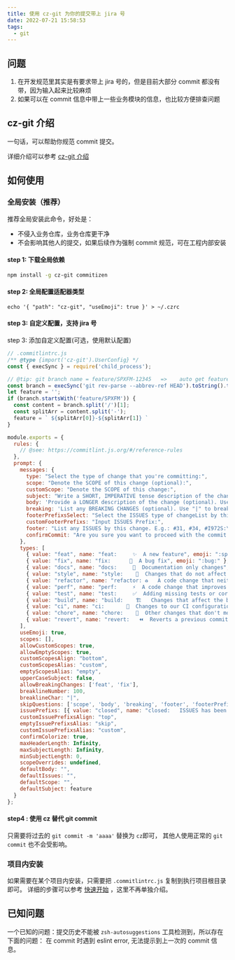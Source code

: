```yaml
---
title: 使用 cz-git 为你的提交带上 jira 号
date: 2022-07-21 15:58:53
tags:
  - git
---
```


## 问题

1. 在开发规范里其实是有要求带上 jira 号的，但是目前大部分 commit 都没有带，因为输入起来比较麻烦
2. 如果可以在 commit 信息中带上一些业务模块的信息，也比较方便排查问题

## cz-git 介绍

一句话，可以帮助你规范 commit 提交。

详细介绍可以参考 [cz-git 介绍](https://cz-git.qbb.sh/zh/guide/introduction.html#%E4%BB%8B%E7%BB%8D)

## 如何使用

###  全局安装（推荐）

推荐全局安装此命令，好处是：

* 不侵入业务仓库，业务仓库更干净
* 不会影响其他人的提交，如果后续作为强制 commit 规范，可在工程内部安装

#### step 1: 下载全局依赖

```sh
npm install -g cz-git commitizen
```

#### step 2: 全局配置适配器类型

```
echo '{ "path": "cz-git", "useEmoji": true }' > ~/.czrc
```

#### step 3: 自定义配置，支持 jira 号
step 3: 添加自定义配置(可选，使用默认配置)

```js
// .commitlintrc.js
/** @type {import('cz-git').UserConfig} */
const { execSync } = require('child_process');

// @tip: git branch name = feature/SPXFM-12345   =>    auto get feature = #SPXFM-12345
const branch = execSync('git rev-parse --abbrev-ref HEAD').toString().trim();
let feature = '';
if (branch.startsWith('feature/SPXFM')) {
  const content = branch.split('/')[1];
  const splitArr = content.split('-');
  feature = ` ${splitArr[0]}-${splitArr[1]} `
}

module.exports = {
  rules: {
    // @see: https://commitlint.js.org/#/reference-rules
  },
  prompt: {
    messages: {
      type: "Select the type of change that you're committing:",
      scope: "Denote the SCOPE of this change (optional):",
      customScope: "Denote the SCOPE of this change:",
      subject: "Write a SHORT, IMPERATIVE tense description of the change:\n",
      body: 'Provide a LONGER description of the change (optional). Use "|" to break new line:\n',
      breaking: 'List any BREAKING CHANGES (optional). Use "|" to break new line:\n',
      footerPrefixsSelect: "Select the ISSUES type of changeList by this change (optional):",
      customFooterPrefixs: "Input ISSUES Prefix:",
      footer: "List any ISSUES by this change. E.g.: #31, #34, #I972S:\n",
      confirmCommit: "Are you sure you want to proceed with the commit above ?"
    },
    types: [
      { value: "feat", name: "feat:     ✨  A new feature", emoji: ":sparkles:" },
      { value: "fix", name: "fix:      🐛  A bug fix", emoji: ":bug:" },
      { value: "docs", name: "docs:     📝  Documentation only changes", emoji: ":memo:" },
      { value: "style", name: "style:    💄  Changes that do not affect the meaning of the code", emoji: ":lipstick:" },
      { value: "refactor", name: "refactor: ♻️   A code change that neither fixes a bug nor adds a feature", emoji: ":recycle:" },
      { value: "perf", name: "perf:     ⚡️  A code change that improves performance", emoji: ":zap:" },
      { value: "test", name: "test:     ✅  Adding missing tests or correcting existing tests", emoji: ":white_check_mark:" },
      { value: "build", name: "build:    🏗️   Changes that affect the build system or external dependencies", emoji: ":building_construction:" },
      { value: "ci", name: "ci:       💚  Changes to our CI configuration files and scripts", emoji: ":green_heart:" },
      { value: "chore", name: "chore:    🔨  Other changes that don't modify src or test files", emoji: ":hammer:" },
      { value: "revert", name: "revert:   ⏪️  Reverts a previous commit", emoji: ":rewind:" }
    ],
    useEmoji: true,
    scopes: [],
    allowCustomScopes: true,
    allowEmptyScopes: true,
    customScopesAlign: "bottom",
    customScopesAlias: "custom",
    emptyScopesAlias: "empty",
    upperCaseSubject: false,
    allowBreakingChanges: ['feat', 'fix'],
    breaklineNumber: 100,
    breaklineChar: "|",
    skipQuestions: ['scope', 'body', 'breaking', 'footer', 'footerPrefix'],
    issuePrefixs: [{ value: "closed", name: "closed:   ISSUES has been processed" }],
    customIssuePrefixsAlign: "top",
    emptyIssuePrefixsAlias: "skip",
    customIssuePrefixsAlias: "custom",
    confirmColorize: true,
    maxHeaderLength: Infinity,
    maxSubjectLength: Infinity,
    minSubjectLength: 0,
    scopeOverrides: undefined,
    defaultBody: "",
    defaultIssues: "",
    defaultScope: "",
    defaultSubject: feature
  }
};
```

#### step4 : 使用 cz 替代 git commit

只需要将过去的 `git commit -m 'aaaa'` 替换为 `cz`即可， 其他人使用正常的 `git commit` 也不会受影响。


### 项目内安装

如果需要在某个项目内安装，只需要把  `.commitlintrc.js` 复制到执行项目根目录即可。 详细的步骤可以参考 [快速开始](https://cz-git.qbb.sh/zh/guide/#%E5%85%A8%E5%B1%80%E4%BD%BF%E7%94%A8) ，这里不再单独介绍。

## 已知问题

一个已知的问题：提交历史不能被 `zsh-autosuggestions` 工具检测到，所以存在下面的问题：
在 commit 时遇到 eslint error, 无法提示到上一次的 commit 信息。